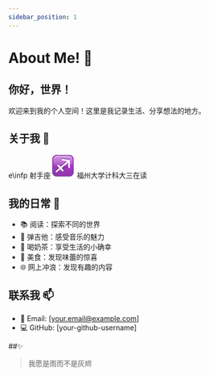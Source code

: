 ```yaml
---
sidebar_position: 1
---
```


# About Me! 👋

## 你好，世界！ 
欢迎来到我的个人空间！这里是我记录生活、分享想法的地方。

## 关于我 🌟
e\infp 射手座![alt text](08B4CCB1.png) 福州大学计科大三在读

## 我的日常 🎯
- 📚 阅读：探索不同的世界
- 🎸 弹吉他：感受音乐的魅力
- 🧋 喝奶茶：享受生活的小确幸
- 🍜 美食：发现味蕾的惊喜
- 🌐 网上冲浪：发现有趣的内容

## 联系我 📫
- 💌 Email: [your.email@example.com]
- 💻 GitHub: [your-github-username]

##✨
> 我愿是雨而不是灰烬 